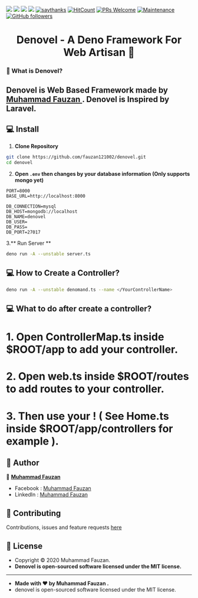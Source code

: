 [![](https://img.shields.io/github/issues/fauzan121002/denovel?style=flat-square)](https://img.shields.io/github/issues/fauzan121002/denovel?style=flat-square) ![](https://img.shields.io/github/stars/fauzan121002/denovel?style=flat-square)
![](https://img.shields.io/github/forks/fauzan121002/denovel?style=flat-square) ![](https://img.shields.io/github/license/fauzan121002/denovel?style=flat-square) [![saythanks](https://img.shields.io/badge/say-thanks-ff69b4.svg?style=flat-square)](https://saythanks.io/to/zaidanline67%40gmail.com) [![HitCount](http://hits.dwyl.com/fauzan121002/https://github.com/fauzan121002/denovel.svg)](http://hits.dwyl.com/fauzan121002/https://github.com/fauzan121002/denovel)  [![PRs Welcome](https://img.shields.io/badge/PRs-welcome-brightgreen.svg?style=flat-square)](http://makeapullrequest.com) [![Maintenance](https://img.shields.io/badge/Maintained%3F-yes-green.svg?style=flat-square)](https://GitHub.com/Naereen/StrapDown.js/graphs/commit-activity) [![GitHub followers](https://img.shields.io/github/followers/fauzan121002.svg?style=flat-square&label=Follow&maxAge=2592000)](https://github.com/fauzan121002?tab=followers)

<h1 align="center">Denovel - A Deno Framework For Web Artisan 👋</h1>

### 🤔 What is Denovel?
Denovel is Web Based Framework made by <a href="https://github.com/fauzan121002"> Muhammad Fauzan </a>. **Denovel is Inspired by Laravel.**
------------

## 💻 Install

1. **Clone Repository**
```bash
git clone https://github.com/fauzan121002/denovel.git
cd denovel
```

2. **Open ```.env``` then changes by your database information (Only supports mongo yet)**

```
PORT=8000
BASE_URL=http://localhost:8000

DB_CONNECTION=mysql
DB_HOST=mongodb://localhost
DB_NAME=denovel
DB_USER=
DB_PASS=
DB_PORT=27017
```

3.** Run Server **
```bash
deno run -A --unstable server.ts
```

## 💻 How to Create a Controller?
```bash
deno run -A --unstable denomand.ts --name </YourControllerName>
```

## 💻 What to do after create a controller?

# 1. Open ControllerMap.ts inside $ROOT/app to add your controller.
# 2. Open web.ts inside $ROOT/routes to add routes to your controller.
# 3. Then use your </YourControllerName>! ( See Home.ts inside $ROOT/app/controllers for example ).


## 🧑 Author

👤 <a href="https://www.facebook.com/fauzandotjs"> **Muhammad Fauzan**</a>
- Facebook : <a href="https://www.facebook.com/fauzandotjs"> Muhammad Fauzan</a>
- LinkedIn : <a href="https://www.linkedin.com/in/muhammad-fauzan-b6824b18b/"> Muhammad Fauzan</a>

## 🤝 Contributing
Contributions, issues and feature requests <a href="https://t.me/fauzandevelover"> here</a>


## 📝 License
- Copyright © 2020 Muhammad Fauzan.
- **Denovel is open-sourced software licensed under the MIT license.**

------------

- **Made with ❤️ by Muhammad Fauzan .**
- denovel is open-sourced software licensed under the MIT license.


